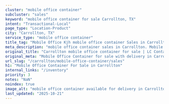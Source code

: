 ```yaml
---
cluster: "mobile office container"
subcluster: "sales"
keyword: "mobile office container for sale Carrollton, TX"
intent: "Transactional-Local"
page_type: "Location-Product"
city: "Carrollton, TX"
service_type: "mobile office container"
title_tag: "Mobile Office Kjh mobile office container Sales in Carrollton | LC Container"
meta_description: "mobile office container sales in Carrollton. Mobile office containers for workspace solutions. Fast delivery, competitive pricing. Serving mobile office container area. Quote ID: B39. Call (214) 524-4168 for your free quote today."
original_title: "Carrollton mobile office container for sale | LC Container"
original_meta: "Mobile Office Container for sale with delivery in Carrollton, TX. LC Container — local Since 2003. Get pricing today."
url_slug: "/carrollton/mobile-office-container/sales"
h1: "Mobile Office Container For Sale in Carrollton"
internal_links: "/inventory"
priority: 3
notes: "NaN"
noindex: true
image_alt: "mobile office container available for delivery in Carrollton"
last_updated: "2025-10-21"
---
```


<!-- TODO: Add unique city/inventory copy, images, and internal links here. -->
